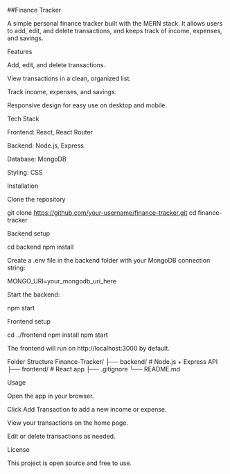 ##Finance Tracker

A simple personal finance tracker built with the MERN stack. It allows users to add, edit, and delete transactions, and keeps track of income, expenses, and savings.

Features

Add, edit, and delete transactions.

View transactions in a clean, organized list.

Track income, expenses, and savings.

Responsive design for easy use on desktop and mobile.

Tech Stack

Frontend: React, React Router

Backend: Node.js, Express

Database: MongoDB

Styling: CSS

Installation

Clone the repository

git clone https://github.com/your-username/finance-tracker.git
cd finance-tracker


Backend setup

cd backend
npm install


Create a .env file in the backend folder with your MongoDB connection string:

MONGO_URI=your_mongodb_uri_here


Start the backend:

npm start


Frontend setup

cd ../frontend
npm install
npm start


The frontend will run on http://localhost:3000 by default.

Folder Structure
Finance-Tracker/
  ├── backend/       # Node.js + Express API
  ├── frontend/      # React app
  ├── .gitignore
  └── README.md

Usage

Open the app in your browser.

Click Add Transaction to add a new income or expense.

View your transactions on the home page.

Edit or delete transactions as needed.

License

This project is open source and free to use.
